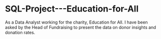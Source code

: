# SQL-Project---Education-for-All
As a Data Analyst working for the charity, Education for All. I have been asked by the Head of Fundraising to present the data on donor insights and donation rates. 
